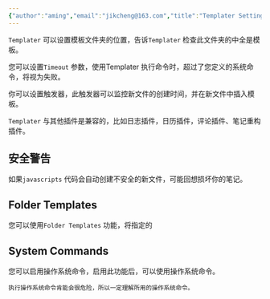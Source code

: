 ```yaml
---
{"author":"aming","email":"jikcheng@163.com","title":"Templater Settings","creation_date":"2022-11-27 13:53","Last modified date":"2022-11-27 18:48","tags":"Templater Settings","File Folder with relative path":"soft/Doc/obsidian/Plugin/Templater","remark":null,"other":null,"dg-publish":true,"permalink":"/soft/doc/obsidian/plugin/templater/templater-settings/","dgPassFrontmatter":true}
---
```



`Templater` 可以设置模板文件夹的位置，告诉`Templater` 检查此文件夹的中全是模板。

您可以设置`Timeout` 参数，使用Templater 执行命令时，超过了您定义的系统命令，将视为失败。 

你可以设置触发器，此触发器可以监控新文件的创建时间，并在新文件中插入模板。

`Templater` 与其他插件是兼容的，比如日志插件，日历插件，评论插件、笔记重构插件。

## 安全警告

如果`javascripts` 代码会自动创建不安全的新文件，可能回想损坏你的笔记。

## Folder Templates

您可以使用`Folder Templates` 功能，将指定的

## System Commands
您可以启用操作系统命令，启用此功能后，可以使用操作系统命令。

```ad-warning
执行操作系统命令肯能会很危险，所以一定理解所用的操作系统命令。

```
